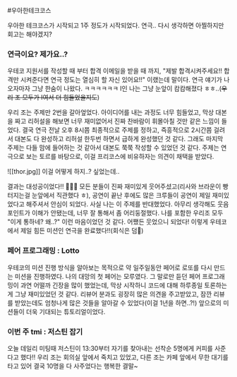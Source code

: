 #우아한테크코스 

우아한 테크코스가 시작되고 1주 정도가 시작되었다. 연극.. 다시 생각하면 아찔하지만 회고는 해야겠지?

### 연극이요? 제가요..?
우테코 지원서를 작성할 때 부터 합격 이메일을 받을 때 까지, "제발 합격시켜주세요!! 합격만 시켜준다면 연극 정도는 열심히 할 자신 있어요!!" 이랬는데 말이다. 연극 얘기가 나오자마자 그냥 한숨이 나왔다. ㅋㅋㅋㅋㅋㅋ I인 나는 그냥 눈앞이 캄캄해졌다 ㅎㅎ..(~~우리 조 모두가 I여서 더 힘들었을지도~~)

우리 조는 주제만 2번을 갈아엎었다. 아이디어를 내는 과정도 너무 힘들었고, 막상 대본을 짜고 리허설을 해보면 너무 재미없어서 진짜 찬바람이 휘몰아칠 것만 같은 느낌이 들었다. 결국 연극 전날 오후 8시쯤 최종적으로 주제를 정하고, 즉흥적으로 2시간쯤 걸려서 대본도 다 완성하고 리허설 한두번 하면서 급하게 완성했던 것 같다. 그래도 마지막 주제는 다들 맘에 들어하는 것 같아서 대본도 쭉쭉 작성할 수 있었던 것 같다. 주제는 연극으로 보는 토르를 바탕으로, 이걸 프리코스에 비유하자는 의견이 채택을 받았다.

![[thor.jpg]]
이걸 어떻게 하지..? 싶었는데..

결과는 대성공이었다!! 🎉🎉🎉
모든 분들이 진짜 재미있게 웃어주셨고(리사와 브라운이 빵 터지는걸 눈앞에서 직관했다 ㅎ), 공연이 끝난 후에도 많은 크루들이 공연이 제일 재미있었다고 해주셔서 안심이 되었다. 사실 나는 이 주제를 반대했었다. 아무리 생각해도 웃음 포인트가 이해가 안됐는데, 너무 잘 통해서 좀 어리둥절했다. 나를 포함한 우리조 모두 "이게 통하네? 왜..?" 이런 마음이었던 것 같다. 어쨌든 웃었으니 되었다! 이렇게 우테코에서 제일 힘든 미션인 연극을 완료했다!!(회식은 덤🎈)

### 페어 프로그래밍 : Lotto
우테코의 미션 진행 방식을 알아보는 목적으로 약 일주일동안 페어로 로또를 다시 만드는 미션을 진행하였다. 나의 대망의 첫 페어는 모루였다. 그 말로만 듣던 페어 프로그래밍이 과연 어떨까 긴장을 많이 했었는데, 막상 시작하니 코드에 대해 하루종일 토론하는게 그냥 재미있었던 것 같다. 리뷰어 분과도 굉장히 많은 의견을 주고받았고, 잠깐 리뷰를 받았는데도 엄청나게 많은 것들을 알아갈 수 있었다(이걸 1년을 하면..?!) 앞으로의 미션들이 더욱 기대되는 튜토리얼이었다.

### 이번 주 tmi : 저스틴 잡기
오늘 데일리 미팅때 저스틴이 13:30부터 자기를 찾아내는 선착순 5명에게 커피를 사준다고 했다!! 우리 조는 회의실 앞에서 죽치고 있었고, 다른 조는 카페 앞에서 무한 대기를 타고 있어 결국 10명을 다 사주었다는 행복한 결말~